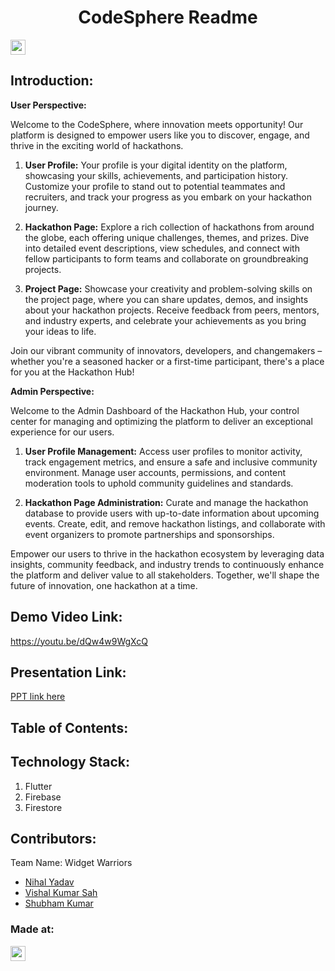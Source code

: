 <h1 align="center">CodeSphere Readme</h1>
<p align="center">
</p>

<a href="https://hack36.com"> <img src="https://i.postimg.cc/FFwvfkGk/built-at-hack36.png" height=24px> </a>


## Introduction:

**User Perspective:**

Welcome to the CodeSphere, where innovation meets opportunity! Our platform is designed to empower users like you to discover, engage, and thrive in the exciting world of hackathons.

1. **User Profile:** Your profile is your digital identity on the platform, showcasing your skills, achievements, and participation history. Customize your profile to stand out to potential teammates and recruiters, and track your progress as you embark on your hackathon journey.

2. **Hackathon Page:** Explore a rich collection of hackathons from around the globe, each offering unique challenges, themes, and prizes. Dive into detailed event descriptions, view schedules, and connect with fellow participants to form teams and collaborate on groundbreaking projects.

3. **Project Page:** Showcase your creativity and problem-solving skills on the project page, where you can share updates, demos, and insights about your hackathon projects. Receive feedback from peers, mentors, and industry experts, and celebrate your achievements as you bring your ideas to life.

Join our vibrant community of innovators, developers, and changemakers – whether you're a seasoned hacker or a first-time participant, there's a place for you at the Hackathon Hub!

**Admin Perspective:**

Welcome to the Admin Dashboard of the Hackathon Hub, your control center for managing and optimizing the platform to deliver an exceptional experience for our users.

1. **User Profile Management:** Access user profiles to monitor activity, track engagement metrics, and ensure a safe and inclusive community environment. Manage user accounts, permissions, and content moderation tools to uphold community guidelines and standards.

2. **Hackathon Page Administration:** Curate and manage the hackathon database to provide users with up-to-date information about upcoming events. Create, edit, and remove hackathon listings, and collaborate with event organizers to promote partnerships and sponsorships.

Empower our users to thrive in the hackathon ecosystem by leveraging data insights, community feedback, and industry trends to continuously enhance the platform and deliver value to all stakeholders. Together, we'll shape the future of innovation, one hackathon at a time.
  
## Demo Video Link:
  <a href="https://youtu.be/dQw4w9WgXcQ">https://youtu.be/dQw4w9WgXcQ</a>
  
## Presentation Link:
  <a href="https://tinyurl.com/wwhack36"> PPT link here </a>
  
  
## Table of Contents:

## Technology Stack:
  1) Flutter
  2) Firebase
  3) Firestore

  
## Contributors:

Team Name: Widget Warriors

* [Nihal Yadav](https://github.com/nihal2908)
* [Vishal Kumar Sah](https://github.com/vishal-sah)
* [Shubham Kumar](https://github.com/ShubhamKNIT)


### Made at:
<a href="https://hack36.com"> <img src="https://i.postimg.cc/FFwvfkGk/built-at-hack36.png" height=24px> </a>
